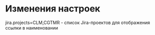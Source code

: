 # Изменения настроек
jira.projects=CLM,CGTMR - список Jira-проектов для отображения ссылки в наименовании 